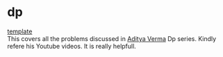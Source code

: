 # dp
[template](./_.cpp) <br />
This covers all the problems discussed in [Aditya Verma](https://www.youtube.com/c/AdityaVermaTheProgrammingLord/featured) Dp series. Kindly refere his Youtube videos. It is really helpfull.

